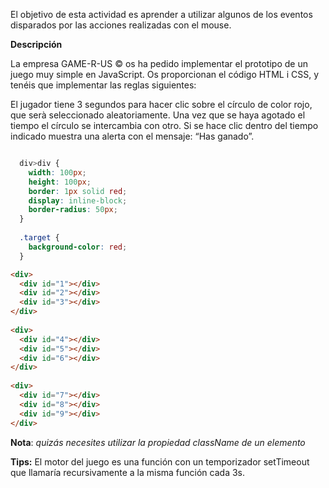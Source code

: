 El objetivo de esta actividad es aprender a utilizar algunos de los eventos disparados por las acciones realizadas con el mouse.

**Descripción**

La empresa GAME-R-US ©️ os ha pedido implementar el prototipo de un juego muy simple en JavaScript. Os proporcionan el código HTML i CSS, y tenéis que implementar las reglas siguientes:

El jugador tiene 3 segundos para hacer clic sobre el círculo de color rojo, que serà seleccionado aleatoriamente.
Una vez que se haya agotado el tiempo el círculo se intercambia con otro.
Si se hace clic dentro del tiempo indicado muestra una alerta con el mensaje: “Has ganado”.

```css

  div>div {
    width: 100px;
    height: 100px;
    border: 1px solid red;
    display: inline-block;
    border-radius: 50px;
  }
 
  .target {
    background-color: red;
  }
```

```html 
<div>
  <div id="1"></div>
  <div id="2"></div>
  <div id="3"></div>
</div>
 
<div>
  <div id="4"></div>
  <div id="5"></div>
  <div id="6"></div>
</div>
 
<div>
  <div id="7"></div>
  <div id="8"></div>
  <div id="9"></div>
</div>
```

**Nota**: *quizás necesites utilizar la propiedad className de un elemento*

**Tips:** El motor del juego es una función con un temporizador setTimeout que llamaría recursivamente a la misma función cada 3s.

